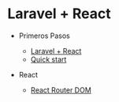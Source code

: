 # Laravel + React

- Primeros Pasos

  - [Laravel + React](md/1-Laravel-react.md)
  - [Quick start](md/2-quickstart.md)

- React
  - [React Router DOM](md/3-ReactRouterDOM.md)
  
